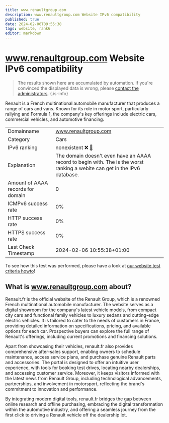 ```yaml
---
title: www.renaultgroup.com
description: www.renaultgroup.com Website IPv6 compatibility
published: true
date: 2024-02-06T09:55:38
tags: website, rank6
editor: markdown
---
```


# www.renaultgroup.com Website IPv6 compatibility

> The results shown here are accumulated by automation. If you're convinced the displayed data is wrong, please [contact the administrators](/howto/chat). 
{.is-info}

Renault is a French multinational automobile manufacturer that produces a range of cars and vans. Known for its role in motor sport, particularly rallying and Formula 1, the company's key offerings include electric cars, commercial vehicles, and automotive financing.


|   |   |
| - | - |
| Domainname | www.renaultgroup.com
| Category | Cars |
| IPv6 ranking | nonexistent :x: [🔗](/howto/ranking) |
| Explanation | The domain doesn't even have an AAAA record to begin with. The is the worst ranking a webite can get in the IPv6 database. |
| Amount of AAAA records for domain | 0 |
| ICMPv6 success rate | 0%|
| HTTP success rate | 0% |
| HTTPS success rate | 0% |
| Last Check Timestamp | 2024-02-06 10:55:38+01:00 |

To see how this test was performed, please have a look at [our website test criteria howto](/howto/testcriteria/website)!


## What is www.renaultgroup.com about?
Renault.fr is the official website of the Renault Group, which is a renowned French multinational automobile manufacturer. The website serves as a digital showroom for the company's latest vehicle models, from compact city cars and functional family vehicles to luxury sedans and cutting-edge electric vehicles. It is tailored to cater to the needs of customers in France, providing detailed information on specifications, pricing, and available options for each car. Prospective buyers can explore the full range of Renault's offerings, including current promotions and financing solutions.

Apart from showcasing their vehicles, renault.fr also provides comprehensive after-sales support, enabling owners to schedule maintenance, access service plans, and purchase genuine Renault parts and accessories. The portal is designed to offer an intuitive user experience, with tools for booking test drives, locating nearby dealerships, and accessing customer service. Moreover, it keeps visitors informed with the latest news from Renault Group, including technological advancements, partnerships, and involvement in motorsport, reflecting the brand's commitment to innovation and performance.

By integrating modern digital tools, renault.fr bridges the gap between online research and offline purchasing, embracing the digital transformation within the automotive industry, and offering a seamless journey from the first click to driving a Renault vehicle off the dealership lot.


